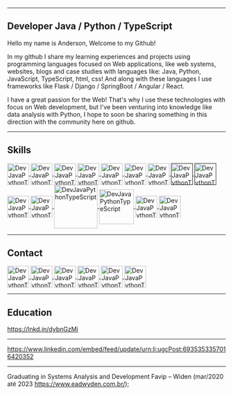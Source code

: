 <hr>
<h2>Developer Java / Python / TypeScript</h2>
<p>Hello my name is Anderson, Welcome to my Github!</p>
<p>In my github I share my learning experiences and projects using programming languages focused on Web applications, like web systems, websites, blogs and case studies with languages like: Java, Python, JavaScript, TypeScript, html, css! And along with these languages I use frameworks like Flask / Django / SpringBoot / Angular / React.
</p>
<p>I have a great passion for the Web! That's why I use these technologies with focus on Web development, but I've been venturing into knowledge like data analysis with Python, I hope to soon be sharing something in this direction with the community here on github.
</p>

<hr>

<h2>Skills</h2> 
<a href="https://docs.oracle.com/en/java/" target="_blank">
  <img src="https://encrypted-tbn0.gstatic.com/images?q=tbn:ANd9GcTllyP79MqrXCSSphiNTGeBm22-phQr0OfKItcYEwT-ue5N3g_PfUPC20w6o_obnroIat0&usqp=CAU" 
       align="center" alt="DevJavaPythonTypeScript" width="50em" style="max-width:100%;">
</a>
<a href="https://docs.python.org/3/" target="_blank">
  <img src="https://img2.gratispng.com/20180320/fkq/kisspng-angle-text-symbol-brand-other-python-5ab0c09b32b4d1.7494578715215330832077.jpg" 
       align="center" alt="DevJavaPythonTypeScript" width="50em" style="max-width:100%;">
</a>
<a href="https://developer.mozilla.org/pt-BR/docs/Web/JavaScript" target="_blank">
  <img src="https://96renato96.files.wordpress.com/2014/10/javascript-logo-png1.png" 
       align="center" alt="DevJavaPythonTypeScript" width="50em" style="max-width:100%;"> 
</a>
<a href="https://www.typescriptlang.org/docs/" target="_blank">
  <img src="https://blog.workana.com/wp-content/uploads/2018/03/Logo-TypeScript.png" 
       align="center" alt="DevJavaPythonTypeScript" width="50em" style="max-width:100%;">
</a>
<a href="https://angular.io/" target="_blank">
  <img src="https://upload.wikimedia.org/wikipedia/commons/thumb/c/cf/Angular_full_color_logo.svg/240px-Angular_full_color_logo.svg.png" 
       align="center" alt="DevJavaPythonTypeScript" width="50em" style="max-width:100%;">
</a>   
<a href="https://pt-br.reactjs.org/docs/getting-started.html" target="_blank">
  <img src="https://seeklogo.com/images/R/react-logo-7B3CE81517-seeklogo.com.png" 
       align="center" alt="DevJavaPythonTypeScript" width="50em" style="max-width:100%;">
</a>
<a href="https://vuejs.org/v2/guide/" target="_blank">
  <img src="https://vuejs.org/images/logo.png" 
       align="center" alt="DevJavaPythonTypeScript" width="50em" style="max-width:100%;">
</a>
<a href="" target="_blank">
  <img src="https://cdn-icons-png.flaticon.com/512/732/732212.png" 
       align="center" alt="DevJavaPythonTypeScript" width="50em" style="max-width:100%;">
</a>
<a href="" target="_blank">
  <img src="https://logospng.org/download/css-3/logo-css-3-2048.png" 
       align="center" alt="DevJavaPythonTypeScript" width="50em" style="max-width:100%;">
</a>
<a href="https://getbootstrap.com/" target="_blank">
  <img src="https://getbootstrap.com.br/docs/4.1/assets/img/bootstrap-stack.png" 
       align="center" alt="DevJavaPythonTypeScript" width="50em" style="max-width:100%;">
</a>

<a href="https://www.primefaces.org/primeng/" target="_blank">
  <img src="https://i0.wp.com/www.primefaces.org/wp-content/uploads/2016/10/primeng.png?resize=250%2C250&ssl=1" 
       align="center" alt="DevJavaPythonTypeScript" width="50em" style="max-width:100%;">
</a>
<a href="https://linkwhats.app/3a9228" target="_blank">
  <img src="https://e7.pngegg.com/pngimages/44/4/png-clipart-logo-product-design-brand-font-sql-logo-blue-text.png" 
       align="center" alt="DevJavaPythonTypeScript" width="100em" style="max-width:120%;">
</a>
<a href="https://linkwhats.app/3a9228" target="_blank">
  <img src="https://1000logos.net/wp-content/uploads/2020/08/MySQL-Logo.png" 
       align="center" alt="DevJavaPythonTypeScript" width="80em" style="max-width:120%;">
</a>
<a href="https://linkwhats.app/3a9228" target="_blank">
  <img src="https://flask.palletsprojects.com/en/2.1.x/_images/flask-logo.png" 
       align="center" alt="DevJavaPythonTypeScript" width="50em" style="max-width:120%;">
</a>
<a href="https://linkwhats.app/3a9228" target="_blank">
  <img src="[https://flask.palletsprojects.com/en/2.1.x/_images/flask-logo.png](https://banner2.cleanpng.com/20180508/qyw/kisspng-flask-python-web-framework-web-application-tutoria-5af1dbb70b6430.1030595115257998630467.jpg)" 
       align="center" alt="DevJavaPythonTypeScript" width="50em" style="max-width:120%;">
</a>


<hr>

<h2>Contact</h2>

<a href="https://github.com/BlackCode7" target="_blank" >
  <img src="https://github.githubassets.com/images/modules/logos_page/Octocat.png" 
       align="center" alt="DevJavaPythonTypeScript" width="50em" style="max-width:100%;">
</a>
<a href="anderson77martins@outlook.com" target="_blank">
  <img src="https://evernote.com/blog/wp-content/uploads/2018/02/Outlook.com_Blog-Asset-232x232.png" 
       align="center" alt="DevJavaPythonTypeScript" width="50em" style="max-width:100%;">
</a>
<a href="https://www.linkedin.com/in/desenvolvedorpythondjango/" target="_blank" >
  <img src="https://cdn-icons-png.flaticon.com/512/174/174857.png" 
       align="center" alt="DevJavaPythonTypeScript" width="50em" style="max-width:100%;">
</a>
<a href="https://gitlab.com/Anderson7770" target="_blank" >
  <img src="https://www.inf.ufpr.br/les17/gitlab.png" 
       align="center" alt="DevJavaPythonTypeScript" width="50em" style="max-width:100%;">
</a>
<a href="https://www.instagram.com/andersonribeirom/" target="_blank">
  <img src="https://logodownload.org/wp-content/uploads/2017/04/instagram-logo.png" 
       align="center" alt="DevJavaPythonTypeScript" width="50em" style="max-width:100%;">
</a>
<a href="https://linkwhats.app/3a9228" target="_blank">
  <img src="https://logodownload.org/wp-content/uploads/2015/04/whatsapp-icone-2.png" 
       align="center" alt="DevJavaPythonTypeScript" width="50em" style="max-width:100%;">
</a>

<hr>

<h2>Education</h2>

https://lnkd.in/dybnGzMi

<hr>

https://www.linkedin.com/embed/feed/update/urn:li:ugcPost:6935353357016420352

<hr>

Graduating in Systems Analysis and Development Favip – Widen (mar/2020 até 2023 https://www.eadwyden.com.br/);

<!--
**BlackCode7/BlackCode7** is a ✨ _special_ ✨ repository because its `README.md` (this file) appears on your GitHub profile.

Here are some ideas to get you started:

-->
